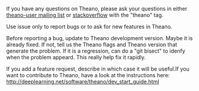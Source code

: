 If you have any questions on Theano, please ask your questions in either [theano-user mailing list](https://groups.google.com/forum/#!forum/theano-users) or [stackoverflow](http://stackoverflow.com/) with the "theano" tag.

Use issue only to report bugs or to ask for new features in Theano.

Before reporting a bug, update to Theano development version. Maybe it
is already fixed. If not, tell us the Theano flags and Theano version
that generate the problem. If it is a regression, can do a "git
bisect" to idenfy when the problem appeard. This really help fix it
rapidly.

If you add a feature request, describe in which case it will be useful.If you want to contribute to Theano, have a look at the instructions here:
http://deeplearning.net/software/theano/dev_start_guide.html
